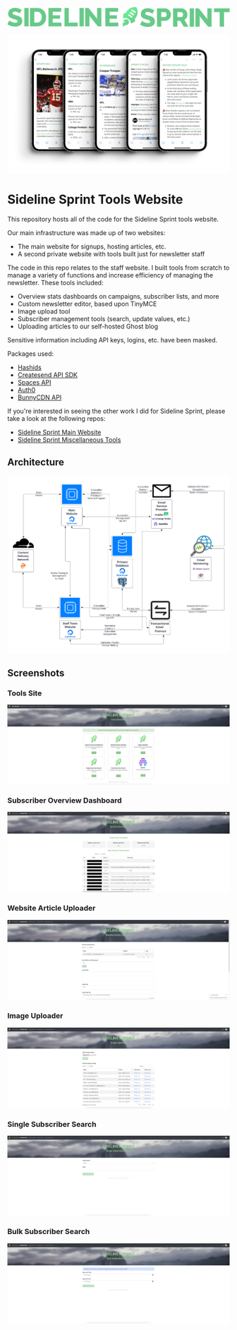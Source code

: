 ![Sideline Sprint logo](/img/text-logo-large.png)

![Sideline Sprint newsletter](/img/newsletter.png)

# Sideline Sprint Tools Website

This repository hosts all of the code for the Sideline Sprint tools website.

Our main infrastructure was made up of two websites:
- The main website for signups, hosting articles, etc.
- A second private website with tools built just for newsletter staff

The code in this repo relates to the staff website. I built tools from scratch to
manage a variety of functions and increase efficiency of managing the newsletter.
These tools included:
- Overview stats dashboards on campaigns, subscriber lists, and more
- Custom newsletter editor, based upon TinyMCE
- Image upload tool
- Subscriber management tools (search, update values, etc.)
- Uploading articles to our self-hosted Ghost blog

Sensitive information including API keys, logins, etc. have been masked.

Packages used:

-   [Hashids](https://github.com/vinkla/hashids)
-   [Createsend API SDK](https://github.com/campaignmonitor/createsend-php)
-   [Spaces API](https://github.com/SociallyDev/Spaces-API)
-   [Auth0](https://github.com/auth0/auth0-PHP)
-   [BunnyCDN API](https://github.com/BunnyWay/BunnyCDN.PHP.Storage)

If you're interested in seeing the other work I did for Sideline Sprint, please take a look at the following repos:
- [Sideline Sprint Main Website](https://github.com/mrtrombley/sideline-sprint-website)
- [Sideline Sprint Miscellaneous Tools](https://github.com/mrtrombley/sideline-sprint-misc)

## Architecture
![Sideline Sprint architecture diagram](/img/architecture-diagram.png)

## Screenshots

### Tools Site
![Sideline Sprint tools site](/img/tools-site.png)

### Subscriber Overview Dashboard
![Sideline Sprint subscriber overview dashboard](/img/overview-dashboard.png)

### Website Article Uploader
![Sideline Sprint website article uploader](/img/website-article-uploader.png)

### Image Uploader
![Sideline Sprint image uploader](/img/image-uploader.png)

### Single Subscriber Search
![Sideline Sprint single subscriber search](/img/single-subscriber-search.png)

### Bulk Subscriber Search
![Sideline Sprint bulk subscriber search](/img/bulk-subscriber-search.png)